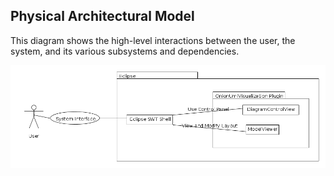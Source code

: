 ## Physical Architectural Model ##

This diagram shows the high-level interactions between the user, the system, and
its various subsystems and dependencies.

![Physical Architectural Model](images/physical_architectural_model.png)
